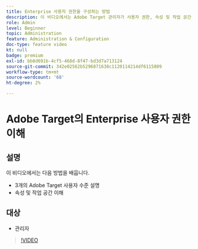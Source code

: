 ```yaml
---
title: Enterprise 사용자 권한을 구성하는 방법
description: 이 비디오에서는 Adobe Target 관리자가 사용자 권한, 속성 및 작업 공간을 소개합니다. 이 비디오에서 다양한 사용자 수준과 속성 및 작업 공간을 사용하여 사용자 액세스를 제어하는 방법에 대해 알아보십시오.
role: Admin
level: Beginner
topic: Administration
feature: Administration & Configuration
doc-type: feature video
kt: null
badge: premium
exl-id: bb8d691b-4cf5-468d-8f47-bd3d7a713124
source-git-commit: 342e02562b5296871638c1120114214df6115809
workflow-type: tm+mt
source-wordcount: '68'
ht-degree: 2%

---
```


# Adobe Target의 Enterprise 사용자 권한 이해

## 설명

이 비디오에서는 다음 방법을 배웁니다.

* 3개의 Adobe Target 사용자 수준 설명
* 속성 및 작업 공간 이해

## 대상

* 관리자

>[!VIDEO](https://video.tv.adobe.com/v/19042/?quality=12)
